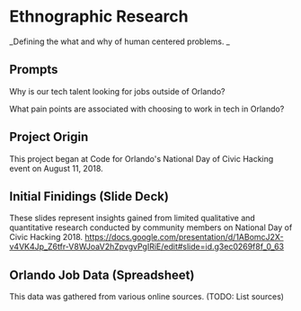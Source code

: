 # Ethnographic Research
_Defining the what and why of
human centered problems. _

## Prompts

Why is our tech talent looking for jobs outside of Orlando?

What pain points are associated with choosing to work in tech in Orlando?

## Project Origin
This project began at Code for Orlando's National Day of Civic Hacking event on August 11, 2018.

## Initial Finidings (Slide Deck)
These slides represent insights gained from limited qualitative and quantitative research conducted by community members on National Day of Civic Hacking 2018.
https://docs.google.com/presentation/d/1ABomcJ2X-v4VK4Jp_Z6tfr-V8WJoaV2hZpvgvPgIRiE/edit#slide=id.g3ec0269f8f_0_63

## Orlando Job Data (Spreadsheet)
This data was gathered from various online sources. (TODO: List sources)
